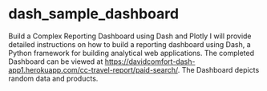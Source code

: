 # dash_sample_dashboard
Build a Complex Reporting Dashboard using Dash and Plotly
I will provide detailed instructions on how to build a reporting dashboard using Dash, a Python framework for building analytical web applications. The completed Dashboard can be viewed at https://davidcomfort-dash-app1.herokuapp.com/cc-travel-report/paid-search/. The Dashboard depicts random data and products.
